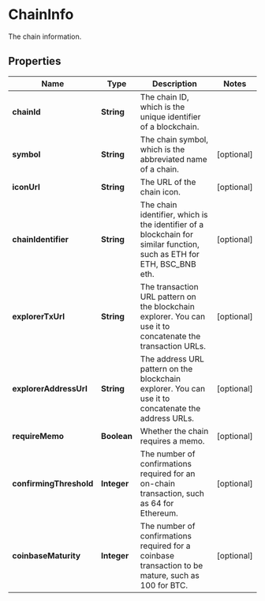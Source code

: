 

# ChainInfo

The chain information.

## Properties

| Name | Type | Description | Notes |
|------------ | ------------- | ------------- | -------------|
|**chainId** | **String** | The chain ID, which is the unique identifier of a blockchain. |  |
|**symbol** | **String** | The chain symbol, which is the abbreviated name of a chain. |  [optional] |
|**iconUrl** | **String** | The URL of the chain icon. |  [optional] |
|**chainIdentifier** | **String** | The chain identifier, which is the identifier of a blockchain for similar function, such as ETH for ETH, BSC_BNB eth. |  [optional] |
|**explorerTxUrl** | **String** | The transaction URL pattern on the blockchain explorer. You can use it to concatenate the transaction URLs. |  [optional] |
|**explorerAddressUrl** | **String** | The address URL pattern on the blockchain explorer. You can use it to concatenate the address URLs. |  [optional] |
|**requireMemo** | **Boolean** | Whether the chain requires a memo. |  [optional] |
|**confirmingThreshold** | **Integer** | The number of confirmations required for an on-chain transaction, such as 64 for Ethereum. |  [optional] |
|**coinbaseMaturity** | **Integer** | The number of confirmations required for a coinbase transaction to be mature, such as 100 for BTC. |  [optional] |




